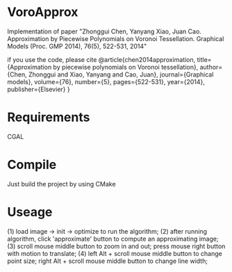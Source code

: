 # VoroApprox
Implementation of paper "Zhonggui Chen, Yanyang Xiao, Juan Cao. Approximation by Piecewise Polynomials on Voronoi Tessellation. Graphical Models (Proc. GMP 2014), 76(5), 522-531, 2014"

if you use the code, please cite
@article{chen2014approximation,
   title={Approximation by piecewise polynomials on Voronoi tessellation},
   author={Chen, Zhonggui and Xiao, Yanyang and Cao, Juan},
   journal={Graphical models},
   volume={76},
   number={5},
   pages={522-531},
   year={2014},
   publisher={Elsevier}
}

# Requirements
CGAL

# Compile
Just build the project by using CMake

# Useage
(1) load image -> init -> optimize to run the algorithm;
(2) after running algorithm, click 'approximate' button to compute an approximating image;
(3) scroll mouse middle button to zoom in and out; press mouse right button with motion to translate;
(4) left Alt + scroll mouse middle button to change point size; right Alt + scroll mouse middle button to change line width;
